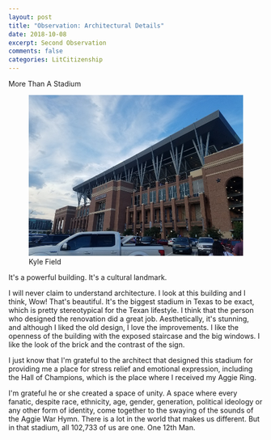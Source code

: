 ```yaml
---
layout: post
title: "Observation: Architectural Details"
date: 2018-10-08
excerpt: Second Observation
comments: false
categories: LitCitizenship
---
```

More Than A Stadium

<figure>
    <a href="/LitCitizenship/images/Kyle Field.jpg"><img src="/LitCitizenship/images/KyleField600x799.jpg"></a>
	<figcaption>Kyle Field</figcaption>
</figure>

It's a powerful building. It's a cultural landmark.

I will never claim to understand architecture. I look at this building and I think, Wow! That's beautiful. It's the biggest stadium in Texas to be exact, which is pretty stereotypical for the Texan lifestyle. I think that the person who designed the renovation did a great job. Aesthetically, it's stunning, and although I liked the old design, I love the improvements. I like the openness of the building with the exposed staircase and the big windows. I like the look of the brick and the contrast of the sign.

I just know that I'm grateful to the architect that designed this stadium for providing me a place for stress relief and emotional expression, including the Hall of Champions, which is the place where I received my Aggie Ring.

I'm grateful he or she created a space of unity. A space where every fanatic, despite race, ethnicity, age, gender, generation, political ideology or any other form of identity, come together to the swaying of the sounds of the Aggie War Hymn. There is a lot in the world that makes us different. But in that stadium, all 102,733 of us are one. One 12th Man.
